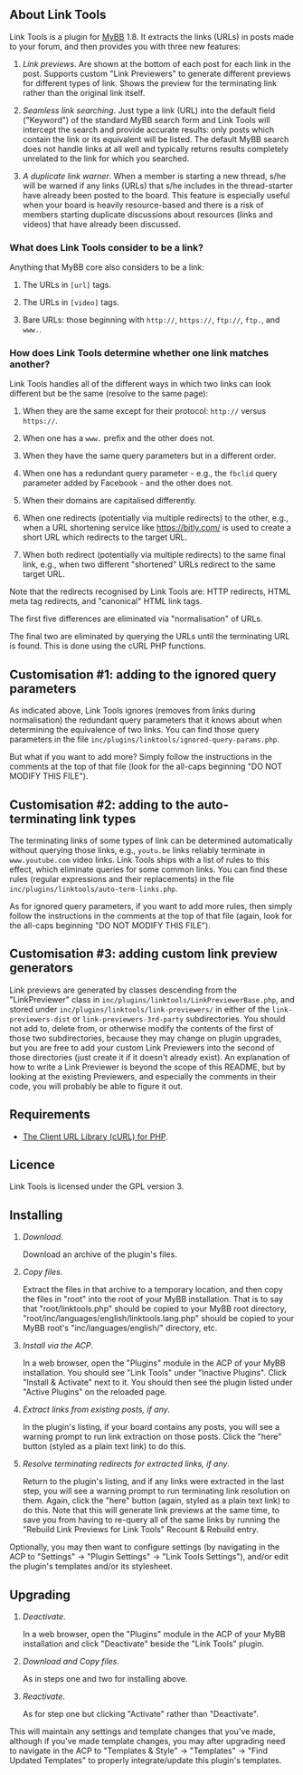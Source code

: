 ## About Link Tools

Link Tools is a plugin for [MyBB](https://mybb.com/) 1.8. It extracts the links (URLs) in posts made to your forum, and then provides you with three new features:

1. *Link previews*. Are shown at the bottom of each post for each link in the post. Supports custom "Link Previewers" to generate different previews for different types of link. Shows the preview for the terminating link rather than the original link itself.

2. *Seamless link searching*. Just type a link (URL) into the default field ("Keyword") of the standard MyBB search form and Link Tools will intercept the search and provide accurate results: only posts which contain the link or its equivalent will be listed. The default MyBB search does not handle links at all well and typically returns results completely unrelated to the link for which you searched.

3. *A duplicate link warner*. When a member is starting a new thread, s/he will be warned if any links (URLs) that s/he includes in the thread-starter have already been posted to the board. This feature is especially useful when your board is heavily resource-based and there is a risk of members starting duplicate discussions about resources (links and videos) that have already been discussed.

### What does Link Tools consider to be a link?

Anything that MyBB core also considers to be a link:

1. The URLs in `[url]` tags.

2. The URLs in `[video]` tags.

3. Bare URLs: those beginning with `http://`, `https://`, `ftp://`, `ftp.`, and `www.`.

### How does Link Tools determine whether one link matches another?

Link Tools handles all of the different ways in which two links can look different but be the same (resolve to the same page):

1. When they are the same except for their protocol: `http://` versus `https://`.

2. When one has a `www.` prefix and the other does not.

3. When they have the same query parameters but in a different order.

4. When one has a redundant query parameter - e.g., the `fbclid` query parameter added by Facebook - and the other does not.

5. When their domains are capitalised differently.

6. When one redirects (potentially via multiple redirects) to the other, e.g., when a URL shortening service like https://bitly.com/ is used to create a short URL which redirects to the target URL.

7. When both redirect (potentially via multiple redirects) to the same final link, e.g., when two different "shortened" URLs redirect to the same target URL.

Note that the redirects recognised by Link Tools are: HTTP redirects, HTML meta tag redirects, and "canonical" HTML link tags.

The first five differences are eliminated via "normalisation" of URLs.

The final two are eliminated by querying the URLs until the terminating URL is found. This is done using the cURL PHP functions.

## Customisation #1: adding to the ignored query parameters

As indicated above, Link Tools ignores (removes from links during normalisation) the redundant query parameters that it knows about when determining the equivalence of two links. You can find those query parameters in the file `inc/plugins/linktools/ignored-query-params.php`.

But what if you want to add more? Simply follow the instructions in the comments at the top of that file (look for the all-caps beginning "DO NOT MODIFY THIS FILE").

## Customisation #2: adding to the auto-terminating link types

The terminating links of some types of link can be determined automatically without querying those links, e.g., `youtu.be` links reliably terminate in `www.youtube.com` video links. Link Tools ships with a list of rules to this effect, which eliminate queries for some common links. You can find these rules (regular expressions and their replacements) in the file `inc/plugins/linktools/auto-term-links.php`.

As for ignored query parameters, if you want to add more rules, then simply follow the instructions in the comments at the top of that file (again, look for the all-caps beginning "DO NOT MODIFY THIS FILE").

## Customisation #3: adding custom link preview generators

Link previews are generated by classes descending from the "LinkPreviewer" class in `inc/plugins/linktools/LinkPreviewerBase.php`, and stored under `inc/plugins/linktools/link-previewers/` in either of the `link-previewers-dist` or `link-previewers-3rd-party` subdirectories. You should not add to, delete from, or otherwise modify the contents of the first of those two subdirectories, because they may change on plugin upgrades, but you are free to add your custom Link Previewers into the second of those directories (just create it if it doesn't already exist). An explanation of how to write a Link Previewer is beyond the scope of this README, but by looking at the existing Previewers, and especially the comments in their code, you will probably be able to figure it out.

## Requirements

* [The Client URL Library (cURL) for PHP](https://www.php.net/manual/en/book.curl.php).

## Licence

Link Tools is licensed under the GPL version 3.

## Installing

1. *Download*.

   Download an archive of the plugin's files.

2. *Copy files*.

   Extract the files in that archive to a temporary location, and then copy the files in "root" into the root of your MyBB installation. That is to say that "root/linktools.php" should be copied to your MyBB root directory, "root/inc/languages/english/linktools.lang.php" should be copied to your MyBB root's "inc/languages/english/" directory, etc.

3. *Install via the ACP*.

   In a web browser, open the "Plugins" module in the ACP of your MyBB installation. You should see "Link Tools" under "Inactive Plugins". Click "Install & Activate" next to it. You should then see the plugin listed under "Active Plugins" on the reloaded page.

4. *Extract links from existing posts, if any*.

   In the plugin's listing, if your board contains any posts, you will see a warning prompt to run link extraction on those posts. Click the "here" button (styled as a plain text link) to do this.

5. *Resolve terminating redirects for extracted links, if any*.

   Return to the plugin's listing, and if any links were extracted in the last step, you will see a warning prompt to run terminating link resolution on them. Again, click the "here" button (again, styled as a plain text link) to do this. Note that this will generate link previews at the same time, to save you from having to re-query all of the same links by running the "Rebuild Link Previews for Link Tools" Recount & Rebuild entry.

Optionally, you may then want to configure settings (by navigating in the ACP to "Settings" -> "Plugin Settings" -> "Link Tools Settings"), and/or edit the plugin's templates and/or its stylesheet.

## Upgrading

1. *Deactivate*.

   In a web browser, open the "Plugins" module in the ACP of your MyBB installation and click "Deactivate" beside the "Link Tools" plugin.

2. *Download and Copy files*.

   As in steps one and two for installing above.

3. *Reactivate*.

   As for step one but clicking "Activate" rather than "Deactivate".

This will maintain any settings and template changes that you've made, although if you've made template changes, you may after upgrading need to navigate in the ACP to "Templates & Style" -> "Templates" -> "Find Updated Templates" to properly integrate/update this plugin's templates.